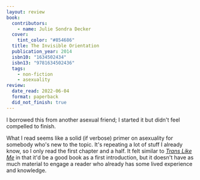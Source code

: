 ```yaml
---
layout: review
book:
  contributors:
    - name: Julie Sondra Decker
  cover:
    tint_color: "#854686"
  title: The Invisible Orientation
  publication_year: 2014
  isbn10: "1634502434"
  isbn13: "9781634502436"
  tags:
    - non-fiction
    - asexuality
review:
  date_read: 2022-06-04
  format: paperback
  did_not_finish: true
---
```


I borrowed this from another asexual friend; I started it but didn't feel compelled to finish.

What I read seems like a solid (if verbose) primer on asexuality for somebody who's new to the topic.
It's repeating a lot of stuff I already know, so I only read the first chapter and a half.
It felt similar to [*Trans Like Me*](/reviews/trans-like-me/) in that it'd be a good book as a first introduction, but it doesn't have as much material to engage a reader who already has some lived experience and knowledge.
